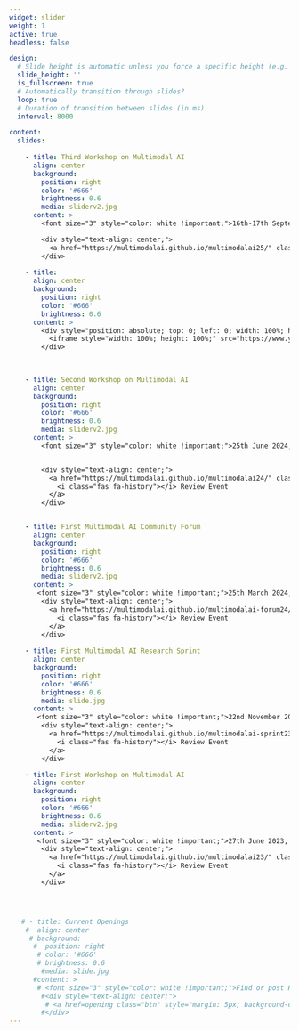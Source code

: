 ```yaml
---
widget: slider
weight: 1
active: true
headless: false

design:
  # Slide height is automatic unless you force a specific height (e.g. '400px')
  slide_height: ''
  is_fullscreen: true
  # Automatically transition through slides?
  loop: true
  # Duration of transition between slides (in ms)
  interval: 8000

content:
  slides:
    
    - title: Third Workshop on Multimodal AI
      align: center
      background:
        position: right
        color: '#666'
        brightness: 0.6
        media: sliderv2.jpg
      content: >
        <font size="3" style="color: white !important;">16th-17th September 2025, Barbican Centre, London, UK</font>

        <div style="text-align: center;">
          <a href="https://multimodalai.github.io/multimodalai25/" class="btn" style="margin: 5px; background-color: white !important; color: purple !important;"><i class="fas fa-globe"></i> View more</a>
        </div>
        
    - title: 
      align: center
      background:
        position: right
        color: '#666'
        brightness: 0.6
      content: >
        <div style="position: absolute; top: 0; left: 0; width: 100%; height: 100%; display: flex; justify-content: center; align-items: center;">
          <iframe style="width: 100%; height: 100%;" src="https://www.youtube.com/embed/DgTIX-0RS6I?si=m-Ctj4RmNeTtNS0l" title="YouTube video player" frameborder="0" allow="accelerometer; autoplay; clipboard-write; encrypted-media; gyroscope; picture-in-picture; web-share" referrerpolicy="strict-origin-when-cross-origin" allowfullscreen></iframe>
        </div>

    
        
    - title: Second Workshop on Multimodal AI
      align: center
      background:
        position: right
        color: '#666'
        brightness: 0.6
        media: sliderv2.jpg
      content: >
        <font size="3" style="color: white !important;">25th June 2024, Sheffield, UK</font>


        <div style="text-align: center;">
          <a href="https://multimodalai.github.io/multimodalai24/" class="btn" style="margin: 5px; background-color: white !important; color: purple !important;">
            <i class="fas fa-history"></i> Review Event
          </a>
        </div>


    - title: First Multimodal AI Community Forum
      align: center
      background:
        position: right
        color: '#666'
        brightness: 0.6
        media: sliderv2.jpg
      content: >
       <font size="3" style="color: white !important;">25th March 2024, Virtual</font>
        <div style="text-align: center;">
          <a href="https://multimodalai.github.io/multimodalai-forum24/" class="btn" style="margin: 5px; background-color: white !important; color: purple !important;">
            <i class="fas fa-history"></i> Review Event
          </a>
        </div>
        
    - title: First Multimodal AI Research Sprint
      align: center
      background:
        position: right
        color: '#666'
        brightness: 0.6
        media: slide.jpg
      content: >
       <font size="3" style="color: white !important;">22nd November 2023, London, UK</font>
        <div style="text-align: center;">
          <a href="https://multimodalai.github.io/multimodalai-sprint23/" class="btn" style="margin: 5px; background-color: white !important; color: purple !important;">
            <i class="fas fa-history"></i> Review Event
          </a>
        </div>

    - title: First Workshop on Multimodal AI
      align: center
      background:
        position: right
        color: '#666'
        brightness: 0.6
        media: sliderv2.jpg
      content: >
       <font size="3" style="color: white !important;">27th June 2023, Sheffield, UK</font>
        <div style="text-align: center;">
          <a href="https://multimodalai.github.io/multimodalai23/" class="btn" style="margin: 5px; background-color: white !important; color: purple !important;">
            <i class="fas fa-history"></i> Review Event
          </a>
        </div>




   # - title: Current Openings
    #  align: center
     # background:
      #  position: right
       # color: '#666'
       # brightness: 0.6
        #media: slide.jpg
      #content: >
       # <font size="3" style="color: white !important;">Find or post PhD / job openings in multimodal AI</font>        
        #<div style="text-align: center;">
         # <a href=opening class="btn" style="margin: 5px; background-color: white !important; color: purple !important;"><i class="fas fa-star"></i> PhD / Job Openings</a> <br>
        #</div>
---
```


